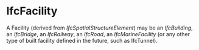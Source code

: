 IfcFacility
===========

A Facility (derived from _IfcSpatialStructureElement_) may be an _IfcBuilding_, an _IfcBridge_, an _IfcRailway_, an _IfcRoad_, an _IfcMarineFacility_ (or any other type of built facility defined in the future, such as IfcTunnel).
